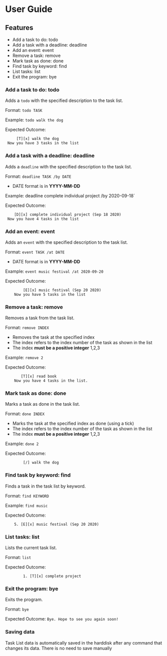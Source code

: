 # User Guide

## Features 
* Add a task to do: todo
* Add a task with a deadline: deadline
* Add an event: event
* Remove a task: remove
* Mark task as done: done
* Find task by keyword: find
* List tasks: list
* Exit the program: bye


### Add a task to do: todo
Adds a `todo` with the specified description to the task list.

Format: `todo TASK`

Example: `todo walk the dog`

Expected Outcome:
```Got it. I've added this task:
     [T][x] walk the dog
 Now you have 3 tasks in the list
 ```

### Add a task with a deadline: deadline
Adds a `deadline` with the specified description to the task list.

Format: `deadline TASK /by DATE`
* DATE format is in **YYYY-MM-DD**

Example: deadline complete individual project /by 2020-09-18`

Expected Outcome:
```Got it. I've added this task:
    [D][x] complete individual project (Sep 18 2020)
 Now you have 4 tasks in the list
```

### Add an event: event
Adds an `event` with the specified description to the task list.

Format: `event TASK /at DATE`
* DATE format is in **YYYY-MM-DD**

Example: `event music festival /at 2020-09-20`

Expected Outcome:
```Got it. I've added this task:
        [E][x] music festival (Sep 20 2020)
    Now you have 5 tasks in the list
```
### Remove a task: remove
Removes a task from the task list.

Format: `remove INDEX`
* Removes the task at the specified index
* The index refers to the index number of the task as shown in the list
* The index **must be a positive integer** 1,2,3

Example: `remove 2`

Expected Outcome:
```Noted. I've removed this task:
       [T][x] read book
    Now you have 4 tasks in the list.
```

### Mark task as done: done
Marks a task as done in the task list.

Format: `done INDEX`
* Marks the task at the specified index as done (using a tick)
*  The index refers to the index number of the task as shown in the list
* The index **must be a positive integer** 1,2,3

Example: `done 2`

Expected Outcome:
``` Nice! I've marked this task as done:
        [/] walk the dog
```

### Find task by keyword: find
Finds a task in the task list by keyword.

Format: `find KEYWORD`

Example: `find music`

Expected Outcome:
``` Tasks Found:
    5. [E][x] music festival (Sep 20 2020)
```

### List tasks: list
Lists the current task list.

Format: `list`

Expected Outcome:
```   Here are the tasks in your list:
        1. [T][x] complete project 
```

### Exit the program: bye
Exits the program.

Format: `bye`

Expected Outcome:
`Bye. Hope to see you again soon!`

### Saving data
Task List data is automatically saved in the harddisk after any command that changes its data.
There is no need to save manually
















